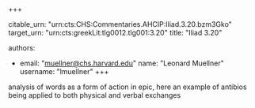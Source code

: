 +++


citable_urn: "urn:cts:CHS:Commentaries.AHCIP:Iliad.3.20.bzm3Gko"
target_urn: "urn:cts:greekLit:tlg0012.tlg001:3.20"
title: "Iliad 3.20"

authors:
- email: "muellner@chs.harvard.edu"
  name: "Leonard Muellner"
  username: "lmuellner"
+++

<p>analysis of words as a form of action in epic, here an example of antibios being applied to both physical and verbal exchanges</p>